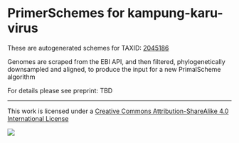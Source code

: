 # PrimerSchemes for kampung-karu-virus

These are autogenerated schemes for TAXID: [2045186](https://www.ncbi.nlm.nih.gov/Taxonomy/Browser/wwwtax.cgi?mode=Info&id=2045186&lvl=3&lin=f&keep=1&srchmode=1&unlock)

Genomes are scraped from the EBI API, and then filtered, phylogenetically downsampled and aligned, to produce the input for a new PrimalScheme algorithm

For details please see preprint: TBD

------------------------------------------------------------------------

This work is licensed under a [Creative Commons Attribution-ShareAlike 4.0 International License](http://creativecommons.org/licenses/by-sa/4.0/) 

![](https://i.creativecommons.org/l/by-sa/4.0/88x31.png)